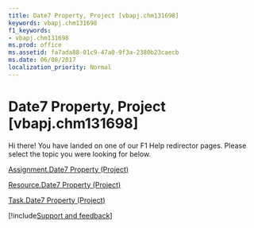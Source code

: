 ```yaml
---
title: Date7 Property, Project [vbapj.chm131698]
keywords: vbapj.chm131698
f1_keywords:
- vbapj.chm131698
ms.prod: office
ms.assetid: fa7ada88-01c9-47a0-9f3a-2380b23caecb
ms.date: 06/08/2017
localization_priority: Normal
---
```



# Date7 Property, Project [vbapj.chm131698]

Hi there! You have landed on one of our F1 Help redirector pages. Please select the topic you were looking for below.

[Assignment.Date7 Property (Project)](https://msdn.microsoft.com/library/1d50befd-3087-2584-b41a-f96a2cfa8fa7%28Office.15%29.aspx)

[Resource.Date7 Property (Project)](https://msdn.microsoft.com/library/2975d10a-d249-0fb9-a875-2081869ee9f4%28Office.15%29.aspx)

[Task.Date7 Property (Project)](https://msdn.microsoft.com/library/6093ef55-17ae-3215-dfd1-1d84989ebd68%28Office.15%29.aspx)

[!include[Support and feedback](~/includes/feedback-boilerplate.md)]